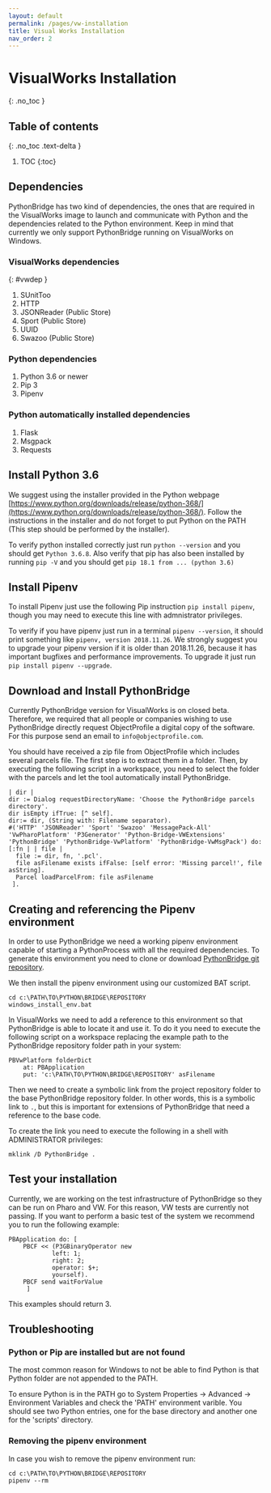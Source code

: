```yaml
---
layout: default
permalink: /pages/vw-installation
title: Visual Works Installation
nav_order: 2
---
```


# VisualWorks Installation
{: .no_toc }

## Table of contents
{: .no_toc .text-delta }

1. TOC
{:toc}

## Dependencies

PythonBridge has two kind of dependencies, the ones that are required in the VisualWorks image to launch and communicate with Python and the dependencies related to the Python environment. Keep in mind that currently we only support PythonBridge running on VisualWorks on Windows.

### VisualWorks dependencies
{: #vwdep }
1. SUnitToo
1. HTTP
1. JSONReader (Public Store)
1. Sport (Public Store)
1. UUID
1. Swazoo (Public Store)

### Python dependencies
1. Python 3.6 or newer
1. Pip 3
1. Pipenv

### Python automatically installed dependencies
1. Flask
1. Msgpack
1. Requests

## Install Python 3.6
We suggest using the installer provided in the Python webpage [https://www.python.org/downloads/release/python-368/](https://www.python.org/downloads/release/python-368/). Follow the instructions in the installer and do not forget to put Python on the PATH (This step should be performed by the installer).

To verify python installed correctly just run `python --version` and you should get `Python 3.6.8`.
Also verify that pip has also been installed by running `pip -V` and you should get `pip 18.1 from ... (python 3.6)` 

## Install Pipenv

To install Pipenv just use the following Pip instruction `pip install pipenv`, though you may need to execute this line with admnistrator privileges.

To verify if you have pipenv just run in a terminal `pipenv --version`, it should print something like `pipenv, version 2018.11.26`. We strongly suggest you to upgrade your pipenv version if it is older than 2018.11.26, because it has important bugfixes and performance improvements. To upgrade it just run `pip install pipenv --upgrade`.


## Download and Install PythonBridge
Currently PythonBridge version for VisualWorks is on closed beta. Therefore, we required that all people or companies wishing to use PythonBridge directly request ObjectProfile a digital copy of the software. For this purpose send an email to `info@objectprofile.com`.

 You should have received a zip file from ObjectProfile which includes several parcels file. The first step is to extract them in a folder. Then, by executing the following script in a workspace, you need to select the folder with the parcels and let the tool automatically install PythonBridge.

```smalltalk
| dir |
dir := Dialog requestDirectoryName: 'Choose the PythonBridge parcels directory'.
dir isEmpty ifTrue: [^ self].
dir:= dir, (String with: Filename separator).
#('HTTP' 'JSONReader' 'Sport' 'Swazoo' 'MessagePack-All' 'VwPharoPlatform' 'P3Generator' 'Python-Bridge-VWExtensions' 'PythonBridge' 'PythonBridge-VwPlatform' 'PythonBridge-VwMsgPack') do: [:fn | | file |
  file := dir, fn, '.pcl'.
  file asFilename exists ifFalse: [self error: 'Missing parcel!', file asString].
  Parcel loadParcelFrom: file asFilename
 ].
```

## Creating and referencing the Pipenv environment

In order to use PythonBridge we need a working pipenv environment capable of starting a PythonProcess with all the required dependencies. To generate this environment you need to clone or download [PythonBridge git repository](https://github.com/ObjectProfile/PythonBridge).

We then install the pipenv environment using our customized BAT script.
```
cd c:\PATH\TO\PYTHON\BRIDGE\REPOSITORY
windows_install_env.bat
```

In VisualWorks we need to add a reference to this environment so that PythonBridge is able to locate it and use it. To do it you need to execute the following script on a workspace replacing the example path to the PythonBridge repository folder path in your system:
```smalltalk
PBVwPlatform folderDict 
	at: PBApplication
	put: 'c:\PATH\TO\PYTHON\BRIDGE\REPOSITORY' asFilename
```

Then we need to create a symbolic link from the project repository folder to the base PythonBridge repository folder. In other words, this is a symbolic link to `.`, but this is important for extensions of PythonBridge that need a reference to the base code.

To create the link you need to execute the following in a shell with ADMINISTRATOR privileges:
```
mklink /D PythonBridge .
```

## Test your installation

<!-- We have an extensive test suite and all the tests should be green. -->
Currently, we are working on the test infrastructure of PythonBridge so they can be run on Pharo and VW. For this reason, VW tests are currently not passing. If you want to perform a basic test of the system we recommend you to run the following example:

```smalltalk
PBApplication do: [ 
	PBCF << (P3GBinaryOperator new
			left: 1;
			right: 2;
			operator: $+;
			yourself).
	PBCF send waitForValue
	 ]
```
This examples should return 3.

## Troubleshooting

### Python or Pip are installed but are not found
The most common reason for Windows to not be able to find Python is that Python folder are not appended to the PATH.

To ensure Python is in the PATH go to System Properties -> Advanced -> Environment Variables and check the 'PATH' environment varible. You should see two Python entries, one for the base directory and another one for the 'scripts' directory.

### Removing the pipenv environment
In case you wish to remove the pipenv environment run: 
```
cd c:\PATH\TO\PYTHON\BRIDGE\REPOSITORY
pipenv --rm
```
